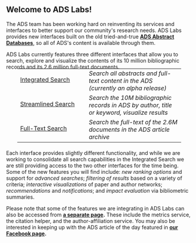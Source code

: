 <!--
title: Welcome to ADS Labs!
-->

## Welcome to ADS Labs! 

The ADS team has been working hard on reinventing its services and interfaces to better support our community's research needs.  ADS Labs provides new interfaces built on the old tried-and-true **[ADS Abstract Databases](http://adsabs.harvard.edu/ads_abstracts.html)**, so all of ADS's content is available through them.

ADS Labs currently features three different interfaces that allow you to search, explore and visualize the contents of its 10 million bibliographic records and its 2.6 million full-text documents.
<html>
<div style="margin: -20px 30px 20px 30px">
   <table>
   <tr>
   <td style="padding-bottom:10px">
	<div class="btn" style="width:150px; margin-right:20px">
		<a href="/adsabs/">Integrated Search</a>
	</div>
   </td>
   <td style="vertical-align:middle;">
        <div><em>Search all abstracts and full-text content in the ADS (currently an alpha release)</em></div>
   </td>
   </tr>
   <tr>
   <td style="padding-bottom:10px">
	<div class="btn" style="width:150px; margin-right:20px">
		<a href="/ui/">Streamlined Search</a>
	</div>
   </td>
   <td style="vertical-align:middle;">
        <div><em>Search the 10M bibliographic records in ADS by author, title or keyword, visualize results</em></div>
   </td>
   </tr>
   <tr>
   <td style="padding-bottom:10px">
	<div class="btn" style="width:150px; margin-right:20px">
		<a href="/fulltext/">Full-Text Search</a>
	</div>
   </td>
   <td style="vertical-align:middle;">
        <div><em>Search the full-text of the 2.6M documents in the ADS article archive</em></div>
   </td>
   </tr>
   </table>
</div>

</html>

Each interface provides slightly different functionality, and while we are working to consolidate all search capabilities in the Integrated Search we are still providing access to the two other interfaces for the time being.  Some of the new features you will find include: *new ranking options* and support for *advanced searches*; *filtering of results* based on a variety of criteria; *interactive visualizations* of paper and author networks; *recommendations* and *notifications*; and *impact evaluation* via bibliometric summaries.

Please note that some of the features we are integrating in ADS Labs can also be accessed from **[a separate page](http://adsabs.harvard.edu/tools/).** These include the metrics service, the citation helper, and the author-affiliation service.  You may also be interested in keeping up with the ADS article of the day featured in **[our Facebook page](http://www.facebook.com/nasaads).**
